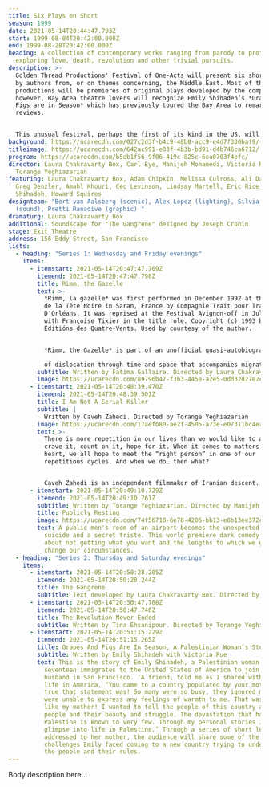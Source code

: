 ```yaml
---
title: Six Plays en Short
season: 1999
date: 2021-05-14T20:44:47.793Z
start: 1999-08-04T20:42:00.000Z
end: 1999-08-28T20:42:00.000Z
heading: A collection of contemporary works ranging from parody to profound
  exploring love, death, revolution and other trivial pursuits.
description: >-
  Golden Thread Productions' Festival of One-Acts will present six short works
  by authors from, or on themes concerning, the Middle East. Most of the
  productions will be premieres of original plays developed by the company,
  however, Bay Area theatre lovers will recognize Emily Shihadeh’s *Grapes and
  Figs are in Season* which has previously toured the Bay Area to remarkable
  reviews. 


  This unusual festival, perhaps the first of its kind in the US, will run in repertory for four weeks in August at the Exit Theatre in San Francisco. Golden Thread Productions, which defines its connection to the Middle East expansively and inclusively, is made up of artists from all parts of the globe.
background: https://ucarecdn.com/027c2d3f-b4c9-48b8-acc9-e4d7f330baf9/-/crop/829x520/0,0/-/preview/
titleimage: https://ucarecdn.com/642ac991-e03f-4b3b-bd91-d4b746ca6712/
program: https://ucarecdn.com/b5eb1f56-9f06-419c-825c-6ea0703f4efc/
director: Laura Chakravarty Box, Carl Eye, Manijeh Mohamedi, Victoria Rue,
  Torange Yeghiazarian
featuring: Laura Chakravarty Box, Adam Chipkin, Melissa Culross, Ali Dadgar,
  Greg Denzler, Amahl Khouri, Cec Levinson, Lindsay Martell, Eric Rice, Emily
  Shihadeh, Howard Squires
designteam: "Bert van Aalsberg (scenic), Alex Lopez (lighting), Silvia Matheus
  (sound), Pretti Ranadive (graphic) "
dramaturg: Laura Chakravarty Box
additional: Soundscape for "The Gangrene" designed by Joseph Cronin
stage: Exit Theatre
address: 156 Eddy Street, San Francisco
lists:
  - heading: "Series 1: Wednesday and Friday evenings"
    items:
      - itemstart: 2021-05-14T20:47:47.769Z
        itemend: 2021-05-14T20:47:47.798Z
        title: Rimm, the Gazelle
        text: >-
          *Rimm, la gazelle* was first performed in December 1992 at the Théâtre
          de la Tête Noire in Saran, France by Compagnie Trait pour Trait
          D'Orléans. It was reprised at the Festival Avignon-off in July, 1993,
          with Franςoise Tixier in the title role. Copyright (c) 1993 by
          Éditións des Quatre-Vents. Used by courtesy of the author.


          *Rimm, the Gazelle* is part of an unofficial quasi-autobiographical trilogy by Fatima Gallaire that includes another one-woman one-act, A Burn on the Heart, and also Gallaire’s most famous full-length tragedy, Princesses. In sum, the three plays pay tribute to her family and explore the process

          of dislocation through time and space that accompanies migration. Rimm is going home to Algeria after living for years in France, but can home ever be the place one expects it to be?
        subtitle: Written by Fatima Gallaire. Directed by Laura Chakravarty Box
        image: https://ucarecdn.com/89796b47-f3b3-445e-a2e5-0dd32d27e7c2/
      - itemstart: 2021-05-14T20:48:39.470Z
        itemend: 2021-05-14T20:48:39.501Z
        title: I Am Not A Serial Killer
        subtitle: |
          Written by Caveh Zahedi. Directed by Torange Yeghiazarian
        image: https://ucarecdn.com/17aefb80-ae2f-4505-a73e-e07311bc4eae/
        text: >-
          There is more repetition in our lives than we would like to admit. We
          crave it, count on it, hope for it. When it comes to matters of the
          heart, we all hope to meet the “right person” in one of our
          repetitious cycles. And when we do… then what?


          Caveh Zahedi is an independent filmmaker of Iranian descent. His most recent feature, I Don't Hate Las Vegas Anymore, won the critics prize at the Rotterdam Film Festival. With Greg Watkins, he also co-wrote, co-directed, and acted in *A Little Stiff*.
      - itemstart: 2021-05-14T20:49:10.729Z
        itemend: 2021-05-14T20:49:10.761Z
        subtitle: Written by Torange Yeghiazarian. Directed by Manijeh Mohamedi
        title: Publicly Resting
        image: https://ucarecdn.com/74f56718-6e78-4205-bb13-e8b13ee372c0/
        text: A public men's room of an airport becomes the unexpected setting for a
          suicide and a secret triste. This world premiere dark comedy is all
          about not getting what you want and the lengths to which we go to
          change our circumstances.
  - heading: "Series 2: Thursday and Saturday evenings"
    items:
      - itemstart: 2021-05-14T20:50:28.205Z
        itemend: 2021-05-14T20:50:28.244Z
        title: The Gangrene
        subtitle: Text developed by Laura Chakravarty Box. Directed by Carl Eye
      - itemstart: 2021-05-14T20:50:47.708Z
        itemend: 2021-05-14T20:50:47.746Z
        title: The Revolution Never Ended
        subtitle: Written by Tina Ehsanipour. Directed by Torange Yeghiazarian
      - itemstart: 2021-05-14T20:51:15.229Z
        itemend: 2021-05-14T20:51:15.265Z
        title: Grapes And Figs Are In Season, A Palestinian Woman’s Story
        subtitle: Written by Emily Shihadeh with Victoria Rue
        text: This is the story of Emily Shihadeh, a Palestinian woman who at the age of
          seventeen immigrates to the United States of America to join her
          husband in San Francisco. ‘A friend, told me as I shared with him my
          life in America, “You came to a country populated by your mother.” How
          true that statement was! So many were so busy, they ignored me and
          were unable to express any feelings of warmth to me. That was just
          like my mother! I wanted to tell the people of this country about my
          people and their beauty and struggle. The devastation that happened in
          Palestine is known to very few. Through my personal stories I open a
          glimpse into life in Palestine.’ Through a series of short letters
          addressed to her mother, the audience will share some of the
          challenges Emily faced coming to a new country trying to understand
          the people and their rules.
---
```

Body description here...